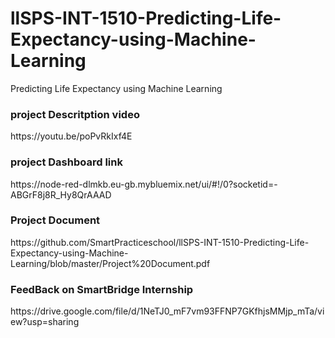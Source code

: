 # llSPS-INT-1510-Predicting-Life-Expectancy-using-Machine-Learning
Predicting Life Expectancy using Machine Learning

<h3> project Descritption video </h3>
https://youtu.be/poPvRkIxf4E

<h3> project Dashboard link </h3>
https://node-red-dlmkb.eu-gb.mybluemix.net/ui/#!/0?socketid=-ABGrF8j8R_Hy8QrAAAD
  
<h3> Project Document </h3>
https://github.com/SmartPracticeschool/llSPS-INT-1510-Predicting-Life-Expectancy-using-Machine-Learning/blob/master/Project%20Document.pdf

<h3> FeedBack on SmartBridge Internship </h3>
https://drive.google.com/file/d/1NeTJ0_mF7vm93FFNP7GKfhjsMMjp_mTa/view?usp=sharing
